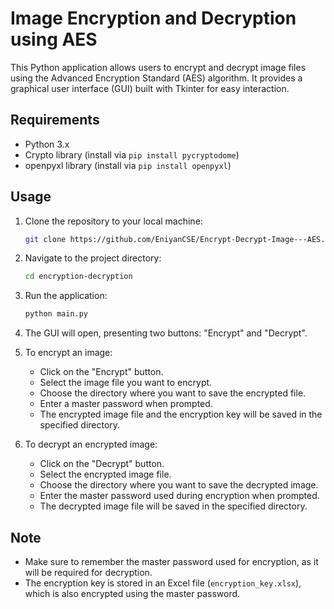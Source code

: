 # Image Encryption and Decryption using AES

This Python application allows users to encrypt and decrypt image files using the Advanced Encryption Standard (AES) algorithm. It provides a graphical user interface (GUI) built with Tkinter for easy interaction.

## Requirements

- Python 3.x
- Crypto library (install via `pip install pycryptodome`)
- openpyxl library (install via `pip install openpyxl`)

## Usage

1. Clone the repository to your local machine:

    ```bash
    git clone https://github.com/EniyanCSE/Encrypt-Decrypt-Image---AES.git
    ```

2. Navigate to the project directory:

    ```bash
    cd encryption-decryption
    ```

3. Run the application:

    ```bash
    python main.py
    ```

4. The GUI will open, presenting two buttons: "Encrypt" and "Decrypt".
   
5. To encrypt an image:
    - Click on the "Encrypt" button.
    - Select the image file you want to encrypt.
    - Choose the directory where you want to save the encrypted file.
    - Enter a master password when prompted.
    - The encrypted image file and the encryption key will be saved in the specified directory.

6. To decrypt an encrypted image:
    - Click on the "Decrypt" button.
    - Select the encrypted image file.
    - Choose the directory where you want to save the decrypted image.
    - Enter the master password used during encryption when prompted.
    - The decrypted image file will be saved in the specified directory.

## Note

- Make sure to remember the master password used for encryption, as it will be required for decryption.
- The encryption key is stored in an Excel file (`encryption_key.xlsx`), which is also encrypted using the master password.
